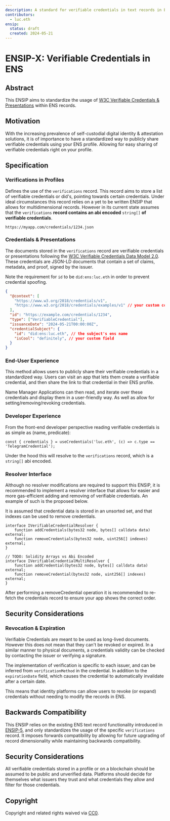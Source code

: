 ```yaml
---
description: A standard for verifiable credentials in text records in ENS
contributors:
  - luc.eth
ensip:
  status: draft
  created: 2024-05-21
---
```


# ENSIP-X: Verifiable Credentials in ENS

## Abstract

This ENSIP aims to standardize the usage of [W3C Verifiable Credentials & Presentations](https://www.w3.org/TR/vc-data-model-2.0/) within ENS records.

## Motivation

With the increasing prevalence of self-custodial digital identity & attestation solutions, it is of importance to have a standardized way to publicly share verifiable credentials using your ENS profile.
Allowing for easy sharing of verifiable credentials right on your profile.

## Specification

### Verifications in Profiles

Defines the use of the `verifications` record.
This record aims to store a list of verifiable credentials or did's, pointing towards certain credentials.
Under ideal circumstances this record relies on a yet to be written ENSIP that allows for multidimensional records.
However in its current state assumes that the `verifications` **record contains an abi encoded** `string[]` **of verifiable credentials**.

```
https://myapp.com/credentials/1234.json
```

### Credentials & Presentations

The documents stored in the `verifications` record are verifiable credentials or presentations following the [W3C Verifiable Credentials Data Model 2.0](https://www.w3.org/TR/vc-data-model-2.0/).
These credentials are JSON-LD documents that contain a set of claims, metadata, and proof, signed by the issuer.

Note the requirement for `id` to be `did:ens:luc.eth` in order to prevent credential spoofing.

```json
{
  "@context": [
    "https://www.w3.org/2018/credentials/v1",
    "https://www.w3.org/2018/credentials/examples/v1" // your custom context
  ],
  "id": "https://example.com/credentials/1234",
  "type": ["VerifiableCredential"],
  "issuanceDate": "2024-05-21T00:00:00Z",
  "credentialSubject": {
    "id": "did:ens:luc.eth", // the subject's ens name
    "isCool": "definitely", // your custom field
  }
}
```

### End-User Experience

This method allows users to publicly share their verifiable credentials in a standardized way.
Users can visit an app that lets them create a verifiable credential, and then share the link to that credential in their ENS profile.

Name Manager Applications can then read, and iterate over these credentials and display them in a user-friendly way.
As well as allow for setting/removing/revoking credentials.

### Developer Experience

From the front-end developer perspective reading verifiable credentials is as simple as (name, predicate):

```tsx
const { credentials } = useCredentials('luc.eth', (c) => c.type == 'TelegramCredential');
```

Under the hood this will resolve to the `verifications` record, which is a `string[]` abi encoded.

### Resolver Interface

Although no resolver modifications are required to support this ENSIP, it is recommended to implement a resolver interface that allows for easier and more gas-efficient adding and removing of verifiable credentials.
An example of such is the proposed below.

It is assumed that credential data is stored in an unsorted set, and that indexes can be used to remove credentials.

```solidity
interface IVerifiableCredentialResolver {
    function addCredentials(bytes32 node, bytes[] calldata data) external;
    function removeCredentials(bytes32 node, uint256[] indexes) external;
}

// TODO: Solidity Arrays vs Abi Encoded
interface IVerifiableCredentialMultiResolver {
    function addCredential(bytes32 node, bytes[] calldata data) external;
    function removeCredential(bytes32 node, uint256[] indexes) external;
}
```

After performing a removeCredential operation it is recommended to re-fetch the credentials record to ensure your app shows the correct order.

## Security Considerations

### Revocation & Expiration

Verifiable Credentials are meant to be used as long-lived documents.
However this does not mean that they can't be revoked or expired.
In a similar manner to physical documents, a credentials validity can be checked by contacting the issuer or verifying a signature.

The implementation of verification is specific to each issuer, and can be inferred from `verificationMethod` in the credential.
In addition to the `expirationDate` field, which causes the credential to automatically invalidate after a certain date.

This means that identity platforms can allow users to revoke (or expand) credentials without needing to modify the records in ENS.

## Backwards Compatibility

This ENSIP relies on the existing ENS text record functionality introduced in [ENSIP-5](/ensip/5), and only standardizes the usage of the specific `verifications` record.
It imposes forwards compatibility by allowing for future upgrading of record dimensionality while maintaining backwards compatibility.

## Security Considerations

All verifiable credentials stored in a profile or on a blockchain should be assumed to be public and unverified data.
Platforms should decide for themselves what issuers they trust and what credentials they allow and filter for those credentials.

## Copyright

Copyright and related rights waived via [CC0](https://creativecommons.org/publicdomain/zero/1.0/).
